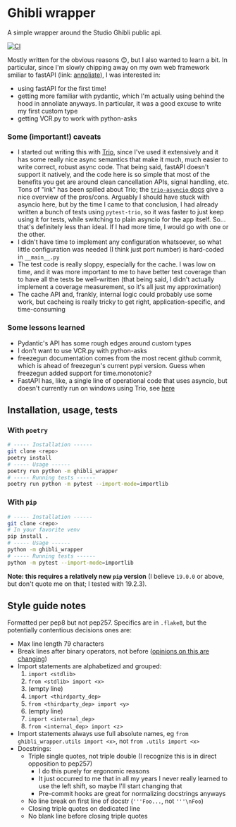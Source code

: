 # Ghibli wrapper

A simple wrapper around the Studio Ghibli public api.

[![CI](https://github.com/Badg/ghibli_wrapper/workflows/CI/badge.svg)](https://github.com/Badg/ghibli_wrapper/actions)

Mostly written for the obvious reasons 😊, but I also wanted to learn a bit. In particular, since I'm slowly chipping away on my own web framework smiliar to fastAPI (link: [annoliate](https://github.com/Taev-dev/annoliate)), I was interested in:

+   using fastAPI for the first time!
+   getting more familiar with pydantic, which I'm actually using behind the hood in annoliate anyways. In particular, it was a good excuse to write my first custom type
+   getting VCR.py to work with python-asks

### Some (important!) caveats

+   I started out writing this with [Trio](https://github.com/python-trio/trio), since I've used it extensively and it has some really nice async semantics that make it much, much easier to write correct, robust async code. That being said, fastAPI doesn't support it natively, and the code here is so simple that most of the benefits you get are around clean cancellation APIs, signal handling, etc. Tons of "ink" has been spilled about Trio; the [``trio-asyncio`` docs](https://trio-asyncio.readthedocs.io/en/latest/) give a nice overview of the pros/cons. Arguably I should have stuck with asyncio here, but by the time I came to that conclusion, I had already written a bunch of tests using ``pytest-trio``, so it was faster to just keep using it for tests, while switching to plain asyncio for the app itself. So... that's definitely less than ideal. If I had more time, I would go with one or the other.
+   I didn't have time to implement any configuration whatsoever, so what little configuration was needed (I think just port number) is hard-coded in ``__main__.py``
+   The test code is really sloppy, especially for the cache. I was low on time, and it was more important to me to have better test coverage than to have all the tests be well-written (that being said, I didn't actually implement a coverage measurement, so it's all just my approximation)
+   The cache API and, frankly, internal logic could probably use some work, but cacheing is really tricky to get right, application-specific, and time-consuming

### Some lessons learned

+   Pydantic's API has some rough edges around custom types
+   I don't want to use VCR.py with python-asks
+   freezegun documentation comes from the most recent github commit, which is ahead of freezegun's current pypi version. Guess when freezegun added support for time.monotonic?
+   FastAPI has, like, a single line of operational code that uses asyncio, but doesn't currently run on windows using Trio, see [here](https://github.com/python-trio/trio-asyncio/issues/85)

## Installation, usage, tests

### With ``poetry``

```bash
# ----- Installation ------
git clone <repo>
poetry install
# ----- Usage ------
poetry run python -m ghibli_wrapper
# ----- Running tests ------
poetry run python -m pytest --import-mode=importlib
```

### With ``pip``

```bash
# ----- Installation ------
git clone <repo>
# In your favorite venv
pip install .
# ----- Usage ------
python -m ghibli_wrapper
# ----- Running tests ------
python -m pytest --import-mode=importlib
```

**Note: this requires a relatively new ``pip`` version** (I believe ``19.0.0`` or above, but don't quote me on that; I tested with 19.2.3).

## Style guide notes

Formatted per pep8 but not pep257. Specifics are in ``.flake8``, but the potentially contentious decisions ones are:

+   Max line length 79 characters
+   Break lines after binary operators, not before ([opinions on this are changing](https://stackoverflow.com/questions/7942586/correct-style-for-line-breaks-when-chaining-methods-in-python/7942617#7942617))
+   Import statements are alphabetized and grouped:
    1.  ``import <stdlib>``
    2.  ``from <stdlib> import <x>``
    3.  (empty line)
    4.  ``import <thirdparty_dep>``
    5.  ``from <thirdparty_dep> import <y>``
    6.  (empty line)
    7.  ``import <internal_dep>``
    8.  ``from <internal_dep> import <z>``
+   Import statements always use full absolute names, eg ``from ghibli_wrapper.utils import <x>``, not ``from .utils import <x>``
+   Docstrings:
    *   Triple single quotes, not triple double (I recognize this is in direct opposition to pep257)
        -   I do this purely for ergonomic reasons
        -   It just occurred to me that in all my years I never really learned to use the left shift, so maybe I'll start changing that
        -   Pre-commit hooks are great for normalizing docstrings anyways
    *   No line break on first line of docstr (``'''Foo...``, not ``'''\nFoo``)
    *   Closing triple quotes on dedicated line
    *   No blank line before closing triple quotes
